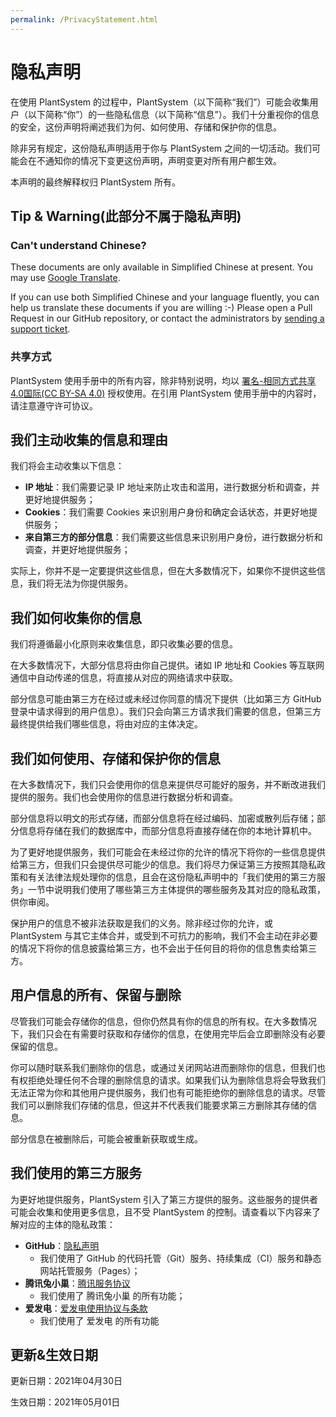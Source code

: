 ```yaml
---
permalink: /PrivacyStatement.html
---
```

# 隐私声明

在使用 PlantSystem 的过程中，PlantSystem（以下简称“我们”）可能会收集用户（以下简称“你”）的一些隐私信息（以下简称“信息”）。我们十分重视你的信息的安全，这份声明将阐述我们为何、如何使用、存储和保护你的信息。

除非另有规定，这份隐私声明适用于你与 PlantSystem 之间的一切活动。我们可能会在不通知你的情况下变更这份声明，声明变更对所有用户都生效。

本声明的最终解释权归 PlantSystem 所有。

## Tip & Warning(此部分不属于隐私声明)

### Can't understand Chinese?

These documents are only available in Simplified Chinese at present. You may use [Google Translate](https://translate.google.com).

If you can use both Simplified Chinese and your language fluently, you can help us translate these documents if you are willing :-) Please open a Pull Request in our GitHub repository, or contact the administrators by [sending a support ticket](https://support.qq.com/product/387213).

### 共享方式
PlantSystem 使用手册中的所有内容，除非特别说明，均以 [署名-相同方式共享4.0国际(CC BY-SA 4.0)](https://creativecommons.org/licenses/by-sa/4.0/deed.zh) 授权使用。在引用 PlantSystem 使用手册中的内容时，请注意遵守许可协议。

## 我们主动收集的信息和理由

我们将会主动收集以下信息：

- **IP 地址**：我们需要记录 IP 地址来防止攻击和滥用，进行数据分析和调查，并更好地提供服务；
- **Cookies**：我们需要 Cookies 来识别用户身份和确定会话状态，并更好地提供服务；
- **来自第三方的部分信息**：我们需要这些信息来识别用户身份，进行数据分析和调查，并更好地提供服务；

实际上，你并不是一定要提供这些信息，但在大多数情况下，如果你不提供这些信息，我们将无法为你提供服务。

## 我们如何收集你的信息

我们将遵循最小化原则来收集信息，即只收集必要的信息。

在大多数情况下，大部分信息将由你自己提供。诸如 IP 地址和 Cookies 等互联网通信中自动传递的信息，将直接从对应的网络请求中获取。

部分信息可能由第三方在经过或未经过你同意的情况下提供（比如第三方 GitHub 登录中请求得到的用户信息）。我们只会向第三方请求我们需要的信息，但第三方最终提供给我们哪些信息，将由对应的主体决定。

## 我们如何使用、存储和保护你的信息

在大多数情况下，我们只会使用你的信息来提供尽可能好的服务，并不断改进我们提供的服务。我们也会使用你的信息进行数据分析和调查。

部分信息将以明文的形式存储，而部分信息将在经过编码、加密或散列后存储；部分信息将存储在我们的数据库中，而部分信息将直接存储在你的本地计算机中。

为了更好地提供服务，我们可能会在未经过你的允许的情况下将你的一些信息提供给第三方，但我们只会提供尽可能少的信息。我们将尽力保证第三方按照其隐私政策和有关法律法规处理你的信息，且会在这份隐私声明中的「我们使用的第三方服务」一节中说明我们使用了哪些第三方主体提供的哪些服务及其对应的隐私政策，供你审阅。

保护用户的信息不被非法获取是我们的义务。除非经过你的允许，或 PlantSystem 与其它主体合并，或受到不可抗力的影响，我们不会主动在非必要的情况下将你的信息披露给第三方，也不会出于任何目的将你的信息售卖给第三方。

## 用户信息的所有、保留与删除

尽管我们可能会存储你的信息，但你仍然具有你的信息的所有权。在大多数情况下，我们只会在有需要时获取和存储你的信息，在使用完毕后会立即删除没有必要保留的信息。

你可以随时联系我们删除你的信息，或通过关闭网站进而删除你的信息，但我们也有权拒绝处理任何不合理的删除信息的请求。如果我们认为删除信息将会导致我们无法正常为你和其他用户提供服务，我们也有可能拒绝你的删除信息的请求。尽管我们可以删除我们存储的信息，但这并不代表我们能要求第三方删除其存储的信息。

部分信息在被删除后，可能会被重新获取或生成。

## 我们使用的第三方服务

为更好地提供服务，PlantSystem 引入了第三方提供的服务。这些服务的提供者可能会收集和使用更多信息，且不受 PlantSystem 的控制。请查看以下内容来了解对应的主体的隐私政策：

- **GitHub**：[隐私声明](https://docs.github.com/github/site-policy/github-privacy-statement)
    - 我们使用了 GitHub 的代码托管（Git）服务、持续集成（CI）服务和静态网站托管服务（Pages）；
- **腾讯兔小巢**：[腾讯服务协议](https://www.qq.com/contract.shtml)
    - 我们使用了 腾讯兔小巢 的所有功能；
- **爱发电**：[爱发电使用协议与条款](https://afdian.net/term)
    - 我们使用了 爱发电 的所有功能

## 更新&生效日期

更新日期：2021年04月30日

生效日期：2021年05月01日
